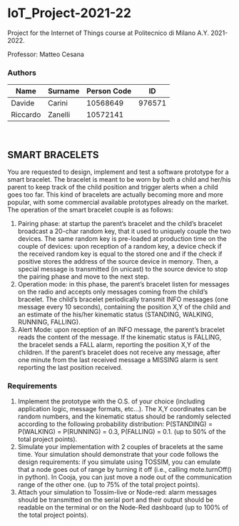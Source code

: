 # IoT_Project-2021-22
Project for the Internet of Things course at Politecnico di Milano A.Y. 2021-2022.

Professor: Matteo Cesana

### **Authors** 
| Name     | Surname    | Person Code | ID
|------------|-------------| ----------| ------|
| Davide | Carini | 10568649| 976571
| Riccardo | Zanelli |10572141|
  <br>

## **SMART BRACELETS** 
You are requested to design, implement and test a software prototype for a
smart bracelet. The bracelet is meant to be worn by both a child and her/his
parent to keep track of the child position and trigger alerts when a child goes
too far. This kind of bracelets are actually becoming more and more popular,
with some commercial available prototypes already on the market.
The operation of the smart bracelet couple is as follows:
1. Pairing phase: at startup the parent’s bracelet and the child’s bracelet
broadcast a 20-char random key, that it used to uniquely couple the
two devices. The same random key is pre-loaded at production time on
the couple of devices: upon reception of a random key, a device check
if the received random key is equal to the stored one and if the check
if positive stores the address of the source device in memory. Then, a
special message is transmitted (in unicast) to the source device to stop
the pairing phase and move to the next step.
2. Operation mode: in this phase, the parent’s bracelet listen for messages on the radio and accepts only messages coming from the child’s
bracelet. The child’s bracelet periodically transmit INFO messages
(one message every 10 seconds), containing the position X,Y of the
child and an estimate of the his/her kinematic status (STANDING,
WALKING, RUNNING, FALLING).
3. Alert Mode: upon reception of an INFO message, the parent’s bracelet
reads the content of the message. If the kinematic status is FALLING,
the bracelet sends a FALL alarm, reporting the position X,Y of the
children. If the parent’s bracelet does not receive any message, after
one minute from the last received message a MISSING alarm is sent
reporting the last position received.

### **Requirements** 
1. Implement the prototype with the O.S. of your choice (including application logic, message formats, etc...). The X,Y coordinates can be
random numbers, and the kinematic status should be randomly selected
according to the following probability distribution: P(STANDING) =
P(WALKING) = P(RUNNING) = 0.3, P(FALLING) = 0.1. (up to
50% of the total project points).
2. Simulate your implementation with 2 couples of bracelets at the same
time. Your simulation should demonstrate that your code follows the
design requirements: if you simulate using TOSSIM, you can emulate that a node goes out of range by turning it off (i.e., calling
mote.turnOff() in python). In Cooja, you can just move a node out
of the communication range of the other one. (up to 75% of the total
project points).
3. Attach your simulation to Tossim-live or Node-red: alarm messages
should be transmitted on the serial port and their output should be
readable on the terminal or on the Node-Red dashboard (up to 100%
of the total project points).
